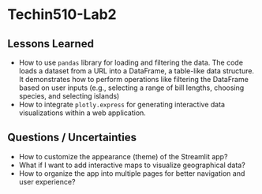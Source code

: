 # Techin510-Lab2

## Lessons Learned

- How to use  `pandas` library for loading and filtering the data. The code loads a dataset from a URL into a DataFrame, a table-like data structure. It demonstrates how to perform operations like filtering the DataFrame based on user inputs (e.g., selecting a range of bill lengths, choosing species, and selecting islands)
- How to integrate `plotly.express` for generating interactive data visualizations within a web application. 

## Questions / Uncertainties

 - How to customize the appearance (theme) of the Streamlit app?
 - What if I want to add interactive maps to visualize geographical data?
 - How to organize the app into multiple pages for better navigation and user experience?
